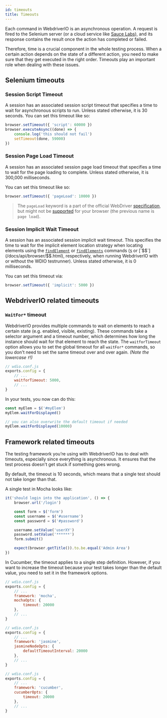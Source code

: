 ```yaml
---
id: timeouts
title: Timeouts
---
```


Each command in WebdriverIO is an asynchronous operation. A request is fired to the Selenium server (or a cloud service like [Sauce Labs](https://saucelabs.com)), and its response contains the result once the action has completed or failed.

Therefore, time is a crucial component in the whole testing process. When a certain action depends on the state of a different action, you need to make sure that they get executed in the right order. Timeouts play an important role when dealing with these issues.

## Selenium timeouts

### Session Script Timeout

A session has an associated session script timeout that specifies a time to wait for asynchronous scripts to run. Unless stated otherwise, it is 30 seconds. You can set this timeout like so:

```js
browser.setTimeout({ 'script': 60000 })
browser.executeAsync((done) => {
    console.log('this should not fail')
    setTimeout(done, 59000)
})
```

### Session Page Load Timeout

A session has an associated session page load timeout that specifies a time to wait for the page loading to complete. Unless stated otherwise, it is 300,000 milliseconds.

You can set this timeout like so:

```js
browser.setTimeout({ 'pageLoad': 10000 })
```

> The `pageLoad` keyword is a part of the official WebDriver [specification](https://www.w3.org/TR/webdriver/#set-timeouts), but might not be [supported](https://github.com/seleniumhq/selenium-google-code-issue-archive/issues/687) for your browser (the previous name is `page load`).

### Session Implicit Wait Timeout

A session has an associated session implicit wait timeout. This specifies the time to wait for the implicit element location strategy when locating elements using the [`findElement`](/docs/api/webdriver.html#findelement) or [`findElements`](/docs/api/webdriver.html#findelements) commands ([`$`](/docs/api/browser/$.html) or [`$$`](/docs/api/browser/$$.html), respectively, when running WebdriverIO with or without the WDIO testrunner). Unless stated otherwise, it is 0 milliseconds.

You can set this timeout via:

```js
browser.setTimeout({ 'implicit': 5000 })
```

## WebdriverIO related timeouts

### `WaitFor*` timeout

WebdriverIO provides multiple commands to wait on elements to reach a certain state (e.g. enabled, visible, existing). These commands take a selector argument and a timeout number, which determines how long the instance should wait for that element to reach the state. The `waitforTimeout` option allows you to set the global timeout for all `waitFor*` commands, so you don't need to set the same timeout over and over again. _(Note the lowercase `f`!)_

```js
// wdio.conf.js
exports.config = {
    // ...
    waitforTimeout: 5000,
    // ...
}
```

In your tests, you now can do this:

```js
const myElem = $('#myElem')
myElem.waitForDisplayed()

// you can also overwrite the default timeout if needed
myElem.waitForDisplayed(10000)
```

## Framework related timeouts

The testing framework you’re using with WebdriverIO has to deal with timeouts, especially since everything is asynchronous. It ensures that the test process doesn't get stuck if something goes wrong.

By default, the timeout is 10 seconds, which means that a single test should not take longer than that.

A single test in Mocha looks like:

```js
it('should login into the application', () => {
    browser.url('/login')

    const form = $('form')
    const username = $('#username')
    const password = $('#password')

    username.setValue('userXY')
    password.setValue('******')
    form.submit()

    expect(browser.getTitle()).to.be.equal('Admin Area')
})
```

In Cucumber, the timeout applies to a single step definition. However, if you want to increase the timeout because your test takes longer than the default value, you need to set it in the framework options.

<!--DOCUSAURUS_CODE_TABS-->
<!--Mocha-->
```js
// wdio.conf.js
exports.config = {
    // ...
    framework: 'mocha',
    mochaOpts: {
        timeout: 20000
    },
    // ...
}
```
<!--Jasmine-->
```js
// wdio.conf.js
exports.config = {
    // ...
    framework: 'jasmine',
    jasmineNodeOpts: {
        defaultTimeoutInterval: 20000
    },
    // ...
}
```
<!--Cucumber-->
```js
// wdio.conf.js
exports.config = {
    // ...
    framework: 'cucumber',
    cucumberOpts: {
        timeout: 20000
    },
    // ...
}
```
<!--END_DOCUSAURUS_CODE_TABS-->
